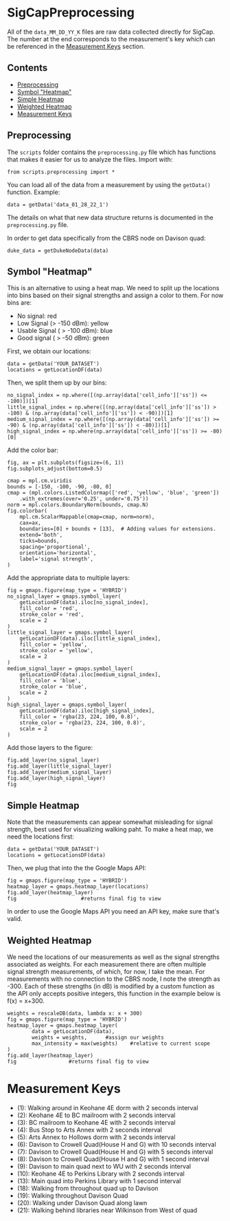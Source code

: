 # SigCapPreprocessing

All of the ``data_MM_DD_YY_K`` files are raw data collected directly for SigCap. The number at the end corresponds to the measurement's key which can be referenced in the [Measurement Keys](#measurement-keys) section. 

## Contents

- [Preprocessing](#preprocessing)
- [Symbol "Heatmap"](#symbol-heatmap)
- [Simple Heatmap](#simple-heatmap)
- [Weighted Heatmap](#weighted-heatmap)
- [Measurement Keys](#measurement-keys)


## Preprocessing

The ``scripts`` folder contains the ``preprocessing.py`` file which has functions that makes it easier for us to analyze the files. Import with:

	from scripts.preprocessing import *

You can load all of the data from a measurement by using the ``getData()`` function. Example:

	data = getData('data_01_28_22_1')

The details on what that new data structure returns is documented in the ``preprocessing.py`` file. 

In order to get data specifically from the CBRS node on Davison quad:

	duke_data = getDukeNodeData(data)

## Symbol "Heatmap"

This is an alternative to using a heat map. We need to split up the locations into bins based on their signal strengths and assign a color to them. For now bins are:

- No signal: red
- Low Signal (> -150 dBm): yellow
- Usable Signal ( > -100 dBm): blue
- Good signal ( > -50 dBm): green

First, we obtain our locations:

	data = getData('YOUR_DATASET')
	locations = getLocationDF(data)

Then, we split them up by our bins:

	no_signal_index = np.where([(np.array(data['cell_info']['ss']) <= -100)])[1]
	little_signal_index = np.where([(np.array(data['cell_info']['ss']) > -100) & (np.array(data['cell_info']['ss']) < -90)])[1]
	medium_signal_index = np.where([(np.array(data['cell_info']['ss']) >= -90) & (np.array(data['cell_info']['ss']) < -80)])[1]
	high_signal_index = np.where(np.array(data['cell_info']['ss']) >= -80)[0]
	
Add the color bar:

	fig, ax = plt.subplots(figsize=(6, 1))
	fig.subplots_adjust(bottom=0.5)
	
	cmap = mpl.cm.viridis
	bounds = [-150, -100, -90, -80, 0]
	cmap = (mpl.colors.ListedColormap(['red', 'yellow', 'blue', 'green'])
		.with_extremes(over='0.25', under='0.75'))
	norm = mpl.colors.BoundaryNorm(bounds, cmap.N)
	fig.colorbar(
	    mpl.cm.ScalarMappable(cmap=cmap, norm=norm),
	    cax=ax,
	    boundaries=[0] + bounds + [13],  # Adding values for extensions.
	    extend='both',
	    ticks=bounds,
	    spacing='proportional',
	    orientation='horizontal',
	    label='signal strength',
	)

Add the appropriate data to multiple layers:

	fig = gmaps.figure(map_type = 'HYBRID')
	no_signal_layer = gmaps.symbol_layer(
	    getLocationDF(data).iloc[no_signal_index],
	    fill_color = 'red',
	    stroke_color = 'red',
	    scale = 2
	)
	little_signal_layer = gmaps.symbol_layer(
	    getLocationDF(data).iloc[little_signal_index],
	    fill_color = 'yellow',
	    stroke_color = 'yellow',
	    scale = 2
	)
	medium_signal_layer = gmaps.symbol_layer(
	    getLocationDF(data).iloc[medium_signal_index],
	    fill_color = 'blue',
	    stroke_color = 'blue',
	    scale = 2
	)
	high_signal_layer = gmaps.symbol_layer(
	    getLocationDF(data).iloc[high_signal_index],
	    fill_color = 'rgba(23, 224, 100, 0.8)',
	    stroke_color = 'rgba(23, 224, 100, 0.8)',
	    scale = 2
	)

Add those layers to the figure:

	fig.add_layer(no_signal_layer)
	fig.add_layer(little_signal_layer)
	fig.add_layer(medium_signal_layer)
	fig.add_layer(high_signal_layer)
	fig

## Simple Heatmap

Note that the measurements can appear somewhat misleading for signal strength, best used for visualizing walking paht. To make a heat map, we need the locations first:
	
	data = getData('YOUR_DATASET')
	locations = getLocationsDF(data)

Then, we plug that into the the Google Maps API:

	fig = gmaps.figure(map_type = 'HYBRID')
	heatmap_layer = gmaps.heatmap_layer(locations)
	fig.add_layer(heatmap_layer)
	fig 					#returns final fig to view

In order to use the Google Maps API you need an API key, make sure that's valid.

## Weighted Heatmap

We need the locations of our measurements as well as the signal strengths associated as weights. For each measurement there are often multiple signal strength measurements, of which, for now, I take the mean. For measurements with no connection to the CBRS node, I note the strength as -300. Each of these strengths (in dB) is modified by a custom function as the API only accepts positive integers, this function in the example below is f(x) = x+300.

	weights = rescaleDB(data, lambda x: x + 300)
	fig = gmaps.figure(map_type = 'HYBRID')
	heatmap_layer = gmaps.heatmap_layer(
    		data = getLocationDF(data),
    		weights = weights, 		#assign our weights
    		max_intensity = max(weights)	#relative to current scope
	)
	fig.add_layer(heatmap_layer)
	fig					#returns final fig to view

# Measurement Keys

- (1): Walking around in Keohane 4E dorm with 2 seconds interval
- (2): Keohane 4E to BC mailroom with 2 seconds interval
- (3): BC mailroom to Keohane 4E with 2 seconds interval
- (4): Bus Stop to Arts Annex with 2 seconds interval
- (5): Arts Annex to Hollows dorm with 2 seconds interval
- (6): Davison to Crowell Quad(House H and G) with 10 seconds interval
- (7): Davison to Crowell Quad(House H and G) with 5 seconds interval
- (8): Davison to Crowell Quad(House H and G) with 1 second interval
- (9): Davison to main quad next to WU with 2 seconds interval
- (10): Keohane 4E to Perkins Library with 2 seconds interval
- (13): Main quad into Perkins Library with 1 second interval
- (18): Walking from throughout quad up to Davison
- (19): Walking throughout Davison Quad
- (20): Walking under Davison Quad along lawn
- (21): Walking behind libraries near Wilkinson from West of quad
